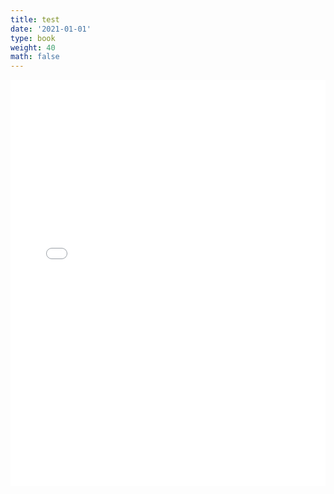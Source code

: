 ```yaml
---
title: test
date: '2021-01-01'
type: book
weight: 40
math: false
---
```


<iframe src="../test_prez.html" width="100%" height="650px" frameborder="0" allowfullscreen="allowfullscreen" allow="geolocation *; microphone *; camera *; midi *; encrypted-media *"></iframe>

